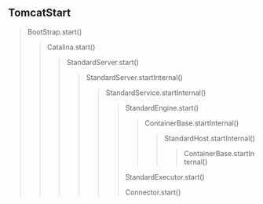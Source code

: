 ## TomcatStart

> BootStrap.start()
>
> > Catalina.start()
> >
> > > StandardServer.start()
> > >
> > > > StandardServer.startInternal()
> > > >
> > > > > StandardService.startInternal()
> > > > >
> > > > > > StandardEngine.start()
> > > > > >
> > > > > > > ContainerBase.startInternal()
> > > > > > >
> > > > > > > > StandardHost.startInternal()
> > > > > > > >
> > > > > > > > > ContainerBase.startInternal()
> > > > > > > > >
> > > > > > > > > > 
> > > > > >
> > > > > > StandardExecutor.start()
> > > > > >
> > > > > > Connector.start()